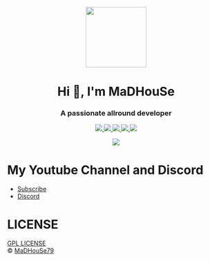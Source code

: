 <p align="center">
    <img width="140" src="https://icons.iconarchive.com/icons/iconarchive/red-orb-alphabet/128/Letter-M-icon.png" />  
    <h1 align="center">Hi 👋, I'm MaDHouSe</h1>
    <h3 align="center">A passionate allround developer </h3>    
</p>

<p align="center">
  <a href="https://github.com/MaDHouSe79/mh-muteondead/issues">
    <img src="https://img.shields.io/github/issues/MaDHouSe79/mh-muteondead"/> 
  </a>
  <a href="https://github.com/MaDHouSe79/mh-muteondead/watchers">
    <img src="https://img.shields.io/github/watchers/MaDHouSe79/mh-muteondead"/> 
  </a> 
  <a href="https://github.com/MaDHouSe79/mh-muteondead/network/members">
    <img src="https://img.shields.io/github/forks/MaDHouSe79/mh-muteondead"/> 
  </a>  
  <a href="https://github.com/MaDHouSe79/mh-muteondead/stargazers">
    <img src="https://img.shields.io/github/stars/MaDHouSe79/mh-muteondead?color=white"/> 
  </a>
  <a href="https://github.com/MaDHouSe79/mh-muteondead/blob/main/LICENSE">
    <img src="https://img.shields.io/github/license/MaDHouSe79/mh-muteondead?color=black"/> 
  </a>      
</p>

<p align="center">
  <img alig src="https://github-profile-trophy.vercel.app/?username=MaDHouSe79&margin-w=15&column=6" />
</p>

# My Youtube Channel and Discord
- [Subscribe](https://www.youtube.com/c/@MaDHouSe79) 
- [Discord](https://discord.gg/vJ9EukCmJQ)



# LICENSE
[GPL LICENSE](./LICENSE)<br />
&copy; [MaDHouSe79](https://www.youtube.com/@MaDHouSe79)
